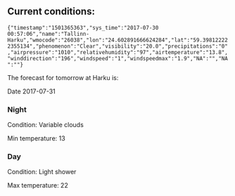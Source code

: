 ## Current conditions: 
 ``` {"timestamp":"1501365363","sys_time":"2017-07-30 00:57:06","name":"Tallinn-Harku","wmocode":"26038","lon":"24.602891666624284","lat":"59.398122222355134","phenomenon":"Clear","visibility":"20.0","precipitations":"0","airpressure":"1010","relativehumidity":"97","airtemperature":"13.8","winddirection":"196","windspeed":"1","windspeedmax":"1.9","NA":"","NA":""} ```

 The forecast for tomorrow at Harku is: 

Date 2017-07-31 

### Night 

Condition: Variable clouds 

Min temperature: 13 

### Day 

Condition: Light shower 

Max temperature: 22 

